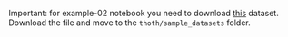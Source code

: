 Important: for example-02 notebook you need to download [this](https://drive.google.com/file/d/1_AgA-pcDFXIOzwucBBLrUsc9AhzPDQ_f/view?usp=sharing)
dataset. Download the file and move to the `thoth/sample_datasets` folder.
